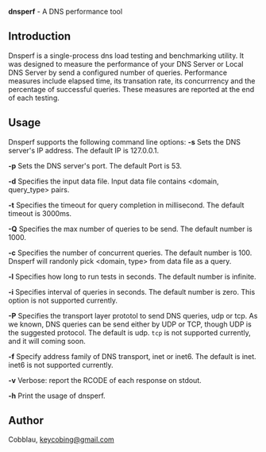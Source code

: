 **dnsperf** - A DNS performance tool

## Introduction
Dnsperf is a single-process dns load testing and benchmarking utility. It was designed to measure the performance of your
DNS Server or Local DNS Server by send a configured number of queries.
Performance measures include elapsed time, its transation rate, its concurrrency and the percentage of successful queries.
These measures are reported at the end of each testing.

## Usage
Dnsperf supports the following command line options:
**-s**
    Sets the DNS server's IP address. The default IP is 127.0.0.1.

**-p**
    Sets the DNS server's port. The default Port is 53.

**-d**
    Specifies the input data file. Input data file contains <domain, query_type> pairs.

**-t**
    Specifies the timeout for query completion in millisecond. The default timeout is 3000ms.

**-Q**
    Specifies the max number of queries to be send. The default number is 1000.

**-c**
    Specifies the number of concurrent queries. The default number is 100. Dnsperf will randonly pick <domain, type> from data file as a query.

**-l**
    Specifies how long to run tests in seconds. The default number is infinite.

**-i**
    Specifies interval of queries in seconds. The default number is zero. This option is not supported currently.

**-P**
    Specifies the transport layer prototol to send DNS queries, udp or tcp. As we known, DNS queries can be send either by UDP or TCP, though UDP is the suggested protocol. The default is udp. `tcp` is not supported currently, and it will coming soon.

**-f**
    Specify address family of DNS transport, inet or inet6. The default is inet. inet6 is not supported currently.

**-v**
    Verbose: report the RCODE of each response on stdout.

**-h**
    Print the usage of dnsperf.


## Author
Cobblau, <keycobing@gmail.com>
